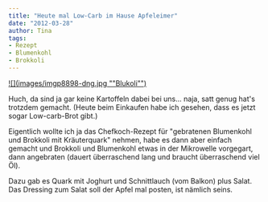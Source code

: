 ```yaml
---
title: "Heute mal Low-Carb im Hause Apfeleimer"
date: "2012-03-28" 
author: Tina
tags:
- Rezept
- Blumenkohl
- Brokkoli
---
```


[![](images/imgp8898-dng.jpg ""Blukoli"")](http://apfeleimer.wordpress.com/2012/03/28/heute-mal-low-carb-im-hause-apfeleimer/imgp8898-dng/)

Huch, da sind ja gar keine Kartoffeln dabei bei uns... naja, satt genug hat's trotzdem gemacht. (Heute beim Einkaufen habe ich gesehen, dass es jetzt sogar Low-carb-Brot gibt.)

Eigentlich wollte ich ja das Chefkoch-Rezept für "gebratenen Blumenkohl und Brokkoli mit Kräuterquark" nehmen, habe es dann aber einfach gemacht und Brokkoli und Blumenkohl etwas in der Mikrowelle vorgegart, dann angebraten (dauert überraschend lang und braucht überraschend viel Öl). 

Dazu gab es Quark mit Joghurt und Schnittlauch (vom Balkon) plus Salat. Das Dressing zum Salat soll der Apfel mal posten, ist nämlich seins.

